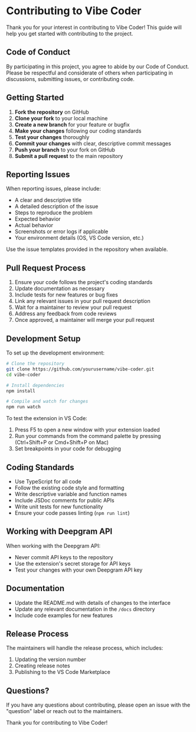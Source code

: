 # Contributing to Vibe Coder

Thank you for your interest in contributing to Vibe Coder! This guide will help you get started with contributing to the project.

## Code of Conduct

By participating in this project, you agree to abide by our Code of Conduct. Please be respectful and considerate of others when participating in discussions, submitting issues, or contributing code.

## Getting Started

1. **Fork the repository** on GitHub
2. **Clone your fork** to your local machine
3. **Create a new branch** for your feature or bugfix
4. **Make your changes** following our coding standards
5. **Test your changes** thoroughly
6. **Commit your changes** with clear, descriptive commit messages
7. **Push your branch** to your fork on GitHub
8. **Submit a pull request** to the main repository

## Reporting Issues

When reporting issues, please include:

- A clear and descriptive title
- A detailed description of the issue
- Steps to reproduce the problem
- Expected behavior
- Actual behavior
- Screenshots or error logs if applicable
- Your environment details (OS, VS Code version, etc.)

Use the issue templates provided in the repository when available.

## Pull Request Process

1. Ensure your code follows the project's coding standards
2. Update documentation as necessary
3. Include tests for new features or bug fixes
4. Link any relevant issues in your pull request description
5. Wait for a maintainer to review your pull request
6. Address any feedback from code reviews
7. Once approved, a maintainer will merge your pull request

## Development Setup

To set up the development environment:

```bash
# Clone the repository
git clone https://github.com/yourusername/vibe-coder.git
cd vibe-coder

# Install dependencies
npm install

# Compile and watch for changes
npm run watch
```

To test the extension in VS Code:
1. Press F5 to open a new window with your extension loaded
2. Run your commands from the command palette by pressing (Ctrl+Shift+P or Cmd+Shift+P on Mac)
3. Set breakpoints in your code for debugging

## Coding Standards

- Use TypeScript for all code
- Follow the existing code style and formatting
- Write descriptive variable and function names
- Include JSDoc comments for public APIs
- Write unit tests for new functionality
- Ensure your code passes linting (`npm run lint`)

## Working with Deepgram API

When working with the Deepgram API:
- Never commit API keys to the repository
- Use the extension's secret storage for API keys
- Test your changes with your own Deepgram API key

## Documentation

- Update the README.md with details of changes to the interface
- Update any relevant documentation in the `/docs` directory
- Include code examples for new features

## Release Process

The maintainers will handle the release process, which includes:
1. Updating the version number
2. Creating release notes
3. Publishing to the VS Code Marketplace

## Questions?

If you have any questions about contributing, please open an issue with the "question" label or reach out to the maintainers.

Thank you for contributing to Vibe Coder! 